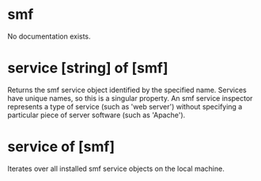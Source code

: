 # smf

No documentation exists.

# service [string] of [smf]

Returns the smf service object identified by the specified name. Services have unique names, so this is a singular property. An smf service inspector represents a type of service (such as &#39;web server&#39;) without specifying a particular piece of server software (such as &#39;Apache&#39;).

# service of [smf]

Iterates over all installed smf service objects on the local machine.
